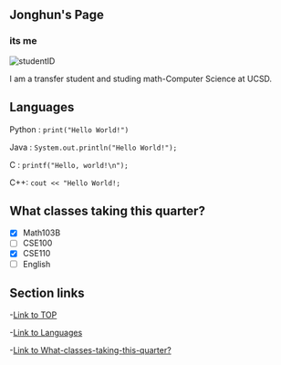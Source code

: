 ## Jonghun's Page
### its me
![studentID](https://github.com/UCSDJonghun/cse110_lab1/assets/114322721/72d68749-b052-440b-91eb-6337d677510b)

I am a transfer student and studing math-Computer Science at UCSD.

## Languages

Python : `print("Hello World!")`

Java : `System.out.println("Hello World!");`

C : `printf("Hello, world!\n");`

C++: `cout << "Hello World!;`

## What classes taking this quarter?

- [x] Math103B
- [ ] CSE100
- [x] CSE110
- [ ] English

## Section links

-[Link to TOP](https://UCSDJonghun.github.io/cse110_Lab1/#Jonghun's-Page)

-[Link to Languages](https://UCSDJonghun.github.io/cse110_Lab1/#Languages)

-[Link to What-classes-taking-this-quarter?](https://UCSDJonghun.github.io/cse110_Lab1/#What-classes-taking-this-quarter?)

